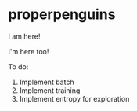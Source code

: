 # properpenguins

I am here!

I'm here too!

To do:
  1. Implement batch
  2. Implement training
  3. Implement entropy for exploration
